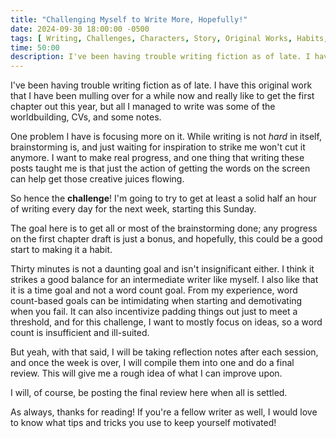 ```yaml
---  
title: "Challenging Myself to Write More, Hopefully!"
date: 2024-09-30 18:00:00 -0500
tags: [ Writing, Challenges, Characters, Story, Original Works, Habits, Productivity, Worldbuilding, Brainstorming ]
time: 50:00
description: I've been having trouble writing fiction as of late. I have this original work that I have been mulling over for a while now and really like to get the first chapter out this year, but all I managed to write was some of the worldbuilding, CVs, and some notes.
---
```


I've been having trouble writing fiction as of late. I have this original work that I have been mulling over for a while now and really like to get the first chapter out this year, but all I managed to write was some of the worldbuilding, CVs, and some notes.

One problem I have is focusing more on it. While writing is not *hard* in itself, brainstorming is, and just waiting for inspiration to strike me won't cut it anymore. I want to make real progress, and one thing that writing these posts taught me is that just the action of getting the words on the screen can help get those creative juices flowing.

So hence the **challenge**! I'm going to try to get at least a solid half an hour of writing every day for the next week, starting this Sunday.

The goal here is to get all or most of the brainstorming done; any progress on the first chapter draft is just a bonus, and hopefully, this could be a good start to making it a habit.

Thirty minutes is not a daunting goal and isn't insignificant either. I think it strikes a good balance for an intermediate writer like myself. I also like that it is a time goal and not a word count goal. From my experience, word count-based goals can be intimidating when starting and demotivating when you fail. It can also incentivize padding things out just to meet a threshold, and for this challenge, I want to mostly focus on ideas, so a word count is insufficient and ill-suited.

But yeah, with that said, I will be taking reflection notes after each session, and once the week is over, I will compile them into one and do a final review. This will give me a rough idea of what I can improve upon.

I will, of course, be posting the final review here when all is settled.

As always, thanks for reading! If you're a fellow writer as well, I would love to know what tips and tricks you use to keep yourself motivated!
